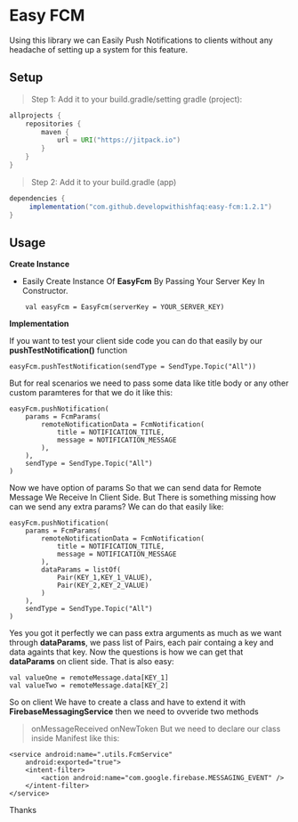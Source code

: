 # Easy FCM
Using this library we can Easily Push Notifications to clients without any headache of setting up a system for this feature.

## Setup
> Step 1: Add it to your build.gradle/setting gradle (project):
```gradle
allprojects {
    repositories {
        maven {
            url = URI("https://jitpack.io")
        }
    }
}
```
> Step 2: Add it to your build.gradle (app)

```gradle
dependencies {
     implementation("com.github.developwithishfaq:easy-fcm:1.2.1")
}
```

## Usage

**Create Instance**
- Easily Create Instance Of **EasyFcm** By Passing Your Server Key In Constructor.
```
    val easyFcm = EasyFcm(serverKey = YOUR_SERVER_KEY)
```
**Implementation**

If you want to test your client side code you can do that easily by our **pushTestNotification()** function
```
easyFcm.pushTestNotification(sendType = SendType.Topic("All"))
```
But for real scenarios we need to pass some data like title body or any other custom paramteres for that we do it like this:
```
easyFcm.pushNotification(
    params = FcmParams(
        remoteNotificationData = FcmNotification(
            title = NOTIFICATION_TITLE,
            message = NOTIFICATION_MESSAGE
        ),
    ),
    sendType = SendType.Topic("All")
)
```
Now we have option of params So that we can send data for Remote Message We Receive In Client Side. But There is something 
missing how can we send any extra params?
We can do that easily like:

```
easyFcm.pushNotification(
    params = FcmParams(
        remoteNotificationData = FcmNotification(
            title = NOTIFICATION_TITLE,
            message = NOTIFICATION_MESSAGE
        ),
        dataParams = listOf(
            Pair(KEY_1,KEY_1_VALUE),
            Pair(KEY_2,KEY_2_VALUE)
        )
    ),
    sendType = SendType.Topic("All")
)
```
Yes you got it perfectly we can pass extra arguments as much as we want through **dataParams**, we pass list of Pairs, each pair 
containg a key and data againts that key.
Now the questions is how we can get that **dataParams** on client side. That is also easy:
```
val valueOne = remoteMessage.data[KEY_1]
val valueTwo = remoteMessage.data[KEY_2]
```
So on client We have to create a class and have to extend it with **FirebaseMessagingService** then we need to ovveride two methods
> onMessageReceived
> onNewToken
But we need to declare our class inside Manifest like this:

```
<service android:name=".utils.FcmService"
    android:exported="true">
    <intent-filter>
        <action android:name="com.google.firebase.MESSAGING_EVENT" />
    </intent-filter>
</service>
```
Thanks



